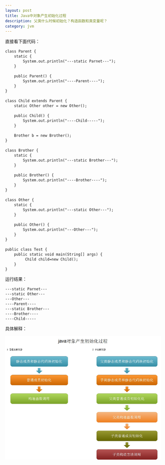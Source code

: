 ```yaml
---
layout: post
title: Java中对象产生初始化过程
description: 父类什么时候初始化？构造函数和类变量呢？
category: jvm
---
```


直接看下面代码：

	class Parent {
		static {
			System.out.println("---static Parnet---");
		}

		public Parent() {
			System.out.println("----Parent----");
		}
	}

	class Child extends Parent {
		static Other other = new Other();

		public Child() {
			System.out.println("----Child-----");
		}

		Brother b = new Brother();
	}

	class Brother {
		static {
			System.out.println("---static Brother---");
		}

		public Brother() {
			System.out.println("----Brother----");
		}
	}

	class Other {
		static {
			System.out.println("---static Other---");
		}

		public Other() {
			System.out.println("---Other---");
		}
	}

	public class Test {
		public static void main(String[] args) {
			 Child child=new Child();
		}
	}

运行结果：

	---static Parnet---
	---static Other---
	---Other---
	----Parent----
	---static Brother---
	----Brother----
	----Child-----

具体解释：

![](/images/understanding-jvm/java-object-init.png)



[java中对象产生初始化过程]:			http://blog.csdn.net/mashangyou/article/details/24529583







